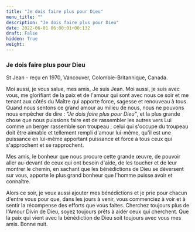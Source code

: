 ```yaml
---
title: "Je dois faire plus pour Dieu"
menu_title: ""
description: "Je dois faire plus pour Dieu"
date: 2022-06-01 06:00:01+00:132
draft: False
hidden: True
weight:
---
```

### Je dois faire plus pour Dieu

St Jean - reçu en 1970, Vancouver, Colombie-Britannique, Canada.

Moi aussi, je vous salue, mes amis, Je suis Jean. Moi aussi, je suis avec vous, me glorifiant de la paix et de l'amour qui sont avec nous ce soir et me tenant aux côtés du Maître qui apporte force, sagesse et renouveau à tous. Quand nous sentons ce grand amour au milieu de nous, nous ne pouvons nous empêcher de dire : *"Je dois faire plus pour Dieu"*, et la plus grande chose que nous puissions faire est de rassembler les autres vers Lui comme un berger rassemble son troupeau ; celui qui s'occupe du troupeau doit être aimable et tellement rempli d'amour lui-même, qu'il est une puissance en lui-même apportant puissance et force à tous ceux qui s'approchent et se rapprochent.

Mes amis, le bonheur que nous procure cette grande œuvre, de pouvoir aller au-devant de ceux qui ont besoin d'aide, de les toucher et de leur montrer le chemin, en sachant que les bénédictions de Dieu se déversent sur vous, apporte le plus grand bonheur que l'homme puisse avoir et connaître.

Alors ce soir, je veux aussi ajouter mes bénédictions et je prie pour chacun d'entre vous pour que, dans les jours à venir, vous commenciez à voir et à sentir la récompense des efforts que vous faites. Cherchez toujours plus de l'Amour Divin de Dieu, soyez toujours prêts à aider ceux qui cherchent. Que la paix qui vient avec la bénédiction de Dieu soit toujours avec vous mes amis. Bonne nuit.
